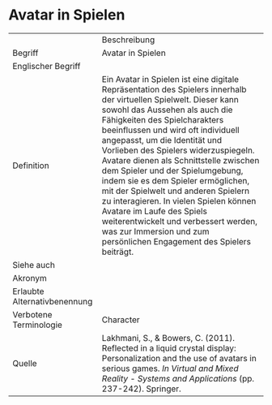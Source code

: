 # Avatar in Spielen

<link-summary rel="summary"/>
<card-summary rel="summary"/>
<web-summary rel="summary"/>


<table>
    <tr>
        <td></td>
        <td>Beschreibung</td>
    </tr>
    <tr>
        <td>Begriff</td>
        <td>Avatar in Spielen</td>
    </tr>
    <tr>
        <td>Englischer Begriff</td>
        <td></td>
    </tr>
    <tr>
        <td>Definition</td>
        <td id="summary">
            Ein Avatar in Spielen ist eine digitale Repräsentation des Spielers innerhalb der virtuellen Spielwelt. 
            Dieser kann sowohl das Aussehen als auch die Fähigkeiten des Spielcharakters beeinflussen und 
            wird oft individuell angepasst, um die Identität und Vorlieben des Spielers widerzuspiegeln. 
            Avatare dienen als Schnittstelle zwischen dem Spieler und der Spielumgebung, 
            indem sie es dem Spieler ermöglichen, mit der Spielwelt und anderen Spielern zu interagieren. 
            In vielen Spielen können Avatare im Laufe des Spiels weiterentwickelt und verbessert werden, 
            was zur Immersion und zum persönlichen Engagement des Spielers beiträgt.
        </td>
    </tr>  
    <tr>
        <td>Siehe auch</td>
        <td><a href="Avatar-GE.md" </td>
    </tr>
    <tr>
        <td>Akronym</td>
        <td></td>
    </tr>
   <tr>
        <td>Erlaubte Alternativbenennung</td>
        <td></td>
    </tr>
   <tr>
        <td>Verbotene Terminologie</td>
        <td>Character</td>
    </tr>
   <tr>
        <td>Quelle</td>
        <td>
            Lakhmani, S., & Bowers, C. (2011). 
            Reflected in a liquid crystal display: Personalization and the use of avatars in serious games. 
            <i>In Virtual and Mixed Reality - Systems and Applications</i> (pp. 237-242). Springer.
        </td>
    </tr>
</table>